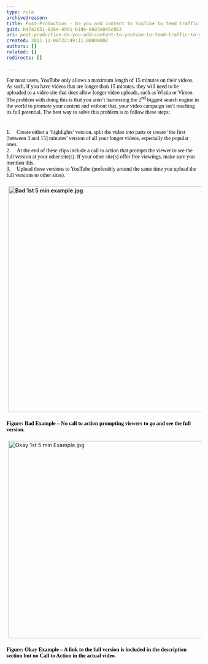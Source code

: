 ```yaml
---
type: rule
archivedreason: 
title: Post-Production - Do you add content to YouTube to feed traffic to your other sites?
guid: b47a2051-826e-49d1-b1de-6683e045c863
uri: post-production-do-you-add-content-to-youtube-to-feed-traffic-to-your-other-sites
created: 2011-11-08T22:49:11.0000000Z
authors: []
related: []
redirects: []

---
```



<div style="font-family&#58;verdana;"><span style="color&#58;#000000;"><font face="Verdana">For most users, YouTube only allows a maximum length of 15 minutes on their videos. As such, if you have videos that are longer than 15 minutes, they will need to be uploaded to a video site that does allow longer video uploads, such as Wistia or Vimeo. The problem with doing this is that you aren’t harnessing the 2<sup>nd</sup> biggest search engine in the world to promote your content and without that, your video campaign isn’t reaching its full potential. The best way to solve this problem is to follow these steps&#58;</font></span></div>
<br><excerpt class='endintro'></excerpt><br>
​<span style="color&#58;#000000;"><span><font face="Verdana">1.</font><span style="font&#58;7pt 'times new roman';">&#160;&#160;&#160;&#160;&#160;&#160; </span></span></span><span style="color&#58;#000000;"><font face="Verdana">Create either a ‘highlights’ version, split the video into parts or create ‘the first [between 3 and 15] minutes’ version of all your longer videos, especially the popular ones.</font></span> <div><span style="color&#58;#000000;"><span><font face="Verdana">2.</font><span style="font&#58;7pt 'times new roman';">&#160;&#160;&#160;&#160;&#160;&#160; </span></span></span><span style="color&#58;#000000;"><font face="Verdana">At the end of these clips include a call to action that prompts the viewer to see the full version at your other site(s). If your other site(s) offer free viewings, make sure you mention this.</font></span></div>
<div><span style="color&#58;#000000;"><span><font face="Verdana">3.</font><span style="font&#58;7pt 'times new roman';">&#160;&#160;&#160;&#160;&#160;&#160; </span></span></span><span style="color&#58;#000000;"><font face="Verdana">Upload these versions to YouTube (preferably around the same time you upload the full versions to other sites).</font></span></div>
<div><span style="color&#58;#000000;"><font face="Verdana">&#160;</font></span></div>
<div><b><span style="color&#58;#000000;"><a class="ssw-rteStyle-ImageArea" href="http&#58;//www.youtube.com/watch?v=DbpolzdGJ7Y"><img alt="Bad 1st 5 min example.jpg" src="/DesignandPresentation/RulesToBetterVideoRecording/PublishingImages/Bad%201st%205%20min%20example.jpg" width="539" height="588" style="margin&#58;5px;height&#58;588px;" /></a><br></span></b><b><span style="color&#58;#000000;"><font face="Verdana"></font></span></b></div>
<div><b><span style="color&#58;#000000;"><font face="Verdana"></font></span></b>&#160;</div>
<div class="ssw-rteStyle-FigureBad"><b><span style="color&#58;#000000;"><font face="Verdana">Figure&#58; Bad Example – No call to action prompting viewers to go and&#160;see the full version.</font></span></b></div>
<div><b><span style="color&#58;#000000;"><font face="Verdana">&#160;</font></span></b></div>
<div><span style="color&#58;#000000;"><a class="ssw-rteStyle-ImageArea" href="http&#58;//www.youtube.com/watch?v=DbpolzdGJ7Y"><img alt="Okay 1st 5 min Example.jpg" src="/DesignandPresentation/RulesToBetterVideoRecording/PublishingImages/Okay-1st-5-min-Example.jpg" width="539" height="514" style="margin&#58;5px;height&#58;514px;" /></a><br><br></span><b class="ssw-rteStyle-FigureNormal"><span style="color&#58;#000000;"><font face="Verdana">Figure&#58; Okay Example – A link to the full version is included in the description section but no Call to Action in the actual video.</font></span></b></div>


